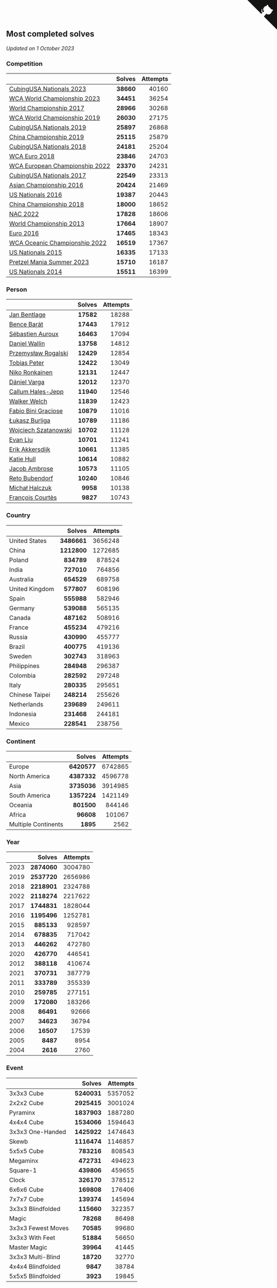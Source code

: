 ## Most completed solves

*Updated on  1 October 2023*


### Competition

|  | Solves | Attempts |
| :--- | ---: | ---: |
| [CubingUSA Nationals 2023](https://www.worldcubeassociation.org/competitions/CubingUSANationals2023) | **38660** | 40160 |
| [WCA World Championship 2023](https://www.worldcubeassociation.org/competitions/WC2023) | **34451** | 36254 |
| [World Championship 2017](https://www.worldcubeassociation.org/competitions/WC2017) | **28966** | 30268 |
| [WCA World Championship 2019](https://www.worldcubeassociation.org/competitions/WC2019) | **26030** | 27175 |
| [CubingUSA Nationals 2019](https://www.worldcubeassociation.org/competitions/CubingUSANationals2019) | **25897** | 26868 |
| [China Championship 2019](https://www.worldcubeassociation.org/competitions/ChinaChampionship2019) | **25115** | 25879 |
| [CubingUSA Nationals 2018](https://www.worldcubeassociation.org/competitions/CubingUSANationals2018) | **24181** | 25204 |
| [WCA Euro 2018](https://www.worldcubeassociation.org/competitions/Euro2018) | **23846** | 24703 |
| [WCA European Championship 2022](https://www.worldcubeassociation.org/competitions/Euro2022) | **23370** | 24231 |
| [CubingUSA Nationals 2017](https://www.worldcubeassociation.org/competitions/CubingUSANationals2017) | **22549** | 23313 |
| [Asian Championship 2016](https://www.worldcubeassociation.org/competitions/AsianChampionship2016) | **20424** | 21469 |
| [US Nationals 2016](https://www.worldcubeassociation.org/competitions/USNationals2016) | **19387** | 20443 |
| [China Championship 2018](https://www.worldcubeassociation.org/competitions/ChinaChampionship2018) | **18000** | 18652 |
| [NAC 2022](https://www.worldcubeassociation.org/competitions/NAC2022) | **17828** | 18606 |
| [World Championship 2013](https://www.worldcubeassociation.org/competitions/WC2013) | **17664** | 18907 |
| [Euro 2016](https://www.worldcubeassociation.org/competitions/Euro2016) | **17465** | 18343 |
| [WCA Oceanic Championship 2022](https://www.worldcubeassociation.org/competitions/OC2022) | **16519** | 17367 |
| [US Nationals 2015](https://www.worldcubeassociation.org/competitions/USNationals2015) | **16335** | 17133 |
| [Pretzel Mania Summer 2023](https://www.worldcubeassociation.org/competitions/PretzelManiaSummer2023) | **15710** | 16187 |
| [US Nationals 2014](https://www.worldcubeassociation.org/competitions/USNationals2014) | **15511** | 16399 |

### Person

|  | Solves | Attempts |
| :--- | ---: | ---: |
| [Jan Bentlage](https://www.worldcubeassociation.org/persons/2010BENT01) | **17582** | 18288 |
| [Bence Barát](https://www.worldcubeassociation.org/persons/2008BARA01) | **17443** | 17912 |
| [Sébastien Auroux](https://www.worldcubeassociation.org/persons/2008AURO01) | **16463** | 17094 |
| [Daniel Wallin](https://www.worldcubeassociation.org/persons/2013WALL03) | **13758** | 14812 |
| [Przemysław Rogalski](https://www.worldcubeassociation.org/persons/2013ROGA02) | **12429** | 12854 |
| [Tobias Peter](https://www.worldcubeassociation.org/persons/2014PETE03) | **12422** | 13049 |
| [Niko Ronkainen](https://www.worldcubeassociation.org/persons/2010RONK01) | **12131** | 12447 |
| [Dániel Varga](https://www.worldcubeassociation.org/persons/2008VARG01) | **12012** | 12370 |
| [Callum Hales-Jepp](https://www.worldcubeassociation.org/persons/2012HALE01) | **11940** | 12546 |
| [Walker Welch](https://www.worldcubeassociation.org/persons/2011WELC01) | **11839** | 12423 |
| [Fabio Bini Graciose](https://www.worldcubeassociation.org/persons/2010GRAC02) | **10879** | 11016 |
| [Łukasz Burliga](https://www.worldcubeassociation.org/persons/2013BURL01) | **10789** | 11186 |
| [Wojciech Szatanowski](https://www.worldcubeassociation.org/persons/2011SZAT01) | **10702** | 11128 |
| [Evan Liu](https://www.worldcubeassociation.org/persons/2009LIUE01) | **10701** | 11241 |
| [Erik Akkersdijk](https://www.worldcubeassociation.org/persons/2005AKKE01) | **10661** | 11385 |
| [Katie Hull](https://www.worldcubeassociation.org/persons/2010HULL01) | **10614** | 10882 |
| [Jacob Ambrose](https://www.worldcubeassociation.org/persons/2010AMBR01) | **10573** | 11105 |
| [Reto Bubendorf](https://www.worldcubeassociation.org/persons/2012BUBE01) | **10240** | 10846 |
| [Michał Halczuk](https://www.worldcubeassociation.org/persons/2006HALC01) | **9958** | 10138 |
| [François Courtès](https://www.worldcubeassociation.org/persons/2008COUR01) | **9827** | 10743 |

### Country

|  | Solves | Attempts |
| :--- | ---: | ---: |
| United States | **3486661** | 3656248 |
| China | **1212800** | 1272685 |
| Poland | **834789** | 878524 |
| India | **727010** | 764856 |
| Australia | **654529** | 689758 |
| United Kingdom | **577807** | 608196 |
| Spain | **555988** | 582946 |
| Germany | **539088** | 565135 |
| Canada | **487162** | 508916 |
| France | **455234** | 479216 |
| Russia | **430990** | 455777 |
| Brazil | **400775** | 419136 |
| Sweden | **302743** | 318963 |
| Philippines | **284948** | 296387 |
| Colombia | **282592** | 297248 |
| Italy | **280335** | 295651 |
| Chinese Taipei | **248214** | 255626 |
| Netherlands | **239689** | 249611 |
| Indonesia | **231468** | 244181 |
| Mexico | **228541** | 238756 |

### Continent

|  | Solves | Attempts |
| :--- | ---: | ---: |
| Europe | **6420577** | 6742865 |
| North America | **4387332** | 4596778 |
| Asia | **3735036** | 3914985 |
| South America | **1357224** | 1421149 |
| Oceania | **801500** | 844146 |
| Africa | **96608** | 101067 |
| Multiple Continents | **1895** | 2562 |

### Year

|  | Solves | Attempts |
| :--- | ---: | ---: |
| 2023 | **2874060** | 3004780 |
| 2019 | **2537720** | 2656986 |
| 2018 | **2218901** | 2324788 |
| 2022 | **2118274** | 2217622 |
| 2017 | **1744831** | 1828044 |
| 2016 | **1195496** | 1252781 |
| 2015 | **885133** | 928597 |
| 2014 | **678835** | 717042 |
| 2013 | **446262** | 472780 |
| 2020 | **426770** | 446541 |
| 2012 | **388118** | 410674 |
| 2021 | **370731** | 387779 |
| 2011 | **333789** | 355339 |
| 2010 | **259785** | 277151 |
| 2009 | **172080** | 183266 |
| 2008 | **86491** | 92666 |
| 2007 | **34623** | 36794 |
| 2006 | **16507** | 17539 |
| 2005 | **8487** | 8954 |
| 2004 | **2616** | 2760 |

### Event

|  | Solves | Attempts |
| :--- | ---: | ---: |
| 3x3x3 Cube | **5240031** | 5357052 |
| 2x2x2 Cube | **2925415** | 3001024 |
| Pyraminx | **1837903** | 1887280 |
| 4x4x4 Cube | **1534066** | 1594643 |
| 3x3x3 One-Handed | **1425922** | 1474643 |
| Skewb | **1116474** | 1146857 |
| 5x5x5 Cube | **783216** | 808543 |
| Megaminx | **472731** | 494623 |
| Square-1 | **439806** | 459655 |
| Clock | **326170** | 378512 |
| 6x6x6 Cube | **169808** | 176406 |
| 7x7x7 Cube | **139374** | 145694 |
| 3x3x3 Blindfolded | **115660** | 322357 |
| Magic | **78268** | 86498 |
| 3x3x3 Fewest Moves | **70585** | 99680 |
| 3x3x3 With Feet | **51884** | 56650 |
| Master Magic | **39964** | 41445 |
| 3x3x3 Multi-Blind | **18720** | 32770 |
| 4x4x4 Blindfolded | **9847** | 38784 |
| 5x5x5 Blindfolded | **3923** | 19845 |


<a href="https://github.com/jonatanklosko/wca_statistics" class="github-corner" aria-label="View source on Github"><svg width="80" height="80" viewBox="0 0 250 250" style="fill:#151513; color:#fff; position: absolute; top: 0; border: 0; right: 0;" aria-hidden="true"><path d="M0,0 L115,115 L130,115 L142,142 L250,250 L250,0 Z"></path><path d="M128.3,109.0 C113.8,99.7 119.0,89.6 119.0,89.6 C122.0,82.7 120.5,78.6 120.5,78.6 C119.2,72.0 123.4,76.3 123.4,76.3 C127.3,80.9 125.5,87.3 125.5,87.3 C122.9,97.6 130.6,101.9 134.4,103.2" fill="currentColor" style="transform-origin: 130px 106px;" class="octo-arm"></path><path d="M115.0,115.0 C114.9,115.1 118.7,116.5 119.8,115.4 L133.7,101.6 C136.9,99.2 139.9,98.4 142.2,98.6 C133.8,88.0 127.5,74.4 143.8,58.0 C148.5,53.4 154.0,51.2 159.7,51.0 C160.3,49.4 163.2,43.6 171.4,40.1 C171.4,40.1 176.1,42.5 178.8,56.2 C183.1,58.6 187.2,61.8 190.9,65.4 C194.5,69.0 197.7,73.2 200.1,77.6 C213.8,80.2 216.3,84.9 216.3,84.9 C212.7,93.1 206.9,96.0 205.4,96.6 C205.1,102.4 203.0,107.8 198.3,112.5 C181.9,128.9 168.3,122.5 157.7,114.1 C157.9,116.9 156.7,120.9 152.7,124.9 L141.0,136.5 C139.8,137.7 141.6,141.9 141.8,141.8 Z" fill="currentColor" class="octo-body"></path></svg></a><style>.github-corner:hover .octo-arm{animation:octocat-wave 560ms ease-in-out}@keyframes octocat-wave{0%,100%{transform:rotate(0)}20%,60%{transform:rotate(-25deg)}40%,80%{transform:rotate(10deg)}}@media (max-width:500px){.github-corner:hover .octo-arm{animation:none}.github-corner .octo-arm{animation:octocat-wave 560ms ease-in-out}}</style>
